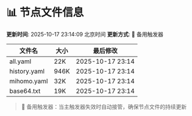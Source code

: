 # 📊 节点文件信息

**更新时间**: 2025-10-17 23:14:09 北京时间
**更新方式**: 🔄 备用触发器

| 文件名 | 大小 | 最后修改 |
|--------|------|----------|
| all.yaml | 22K | 2025-10-17 23:14 |
| history.yaml | 946K | 2025-10-17 23:14 |
| mihomo.yaml | 32K | 2025-10-17 23:14 |
| base64.txt | 19K | 2025-10-17 23:14 |

> 🔄 备用触发器：当主触发器失效时自动接管，确保节点文件的持续更新
